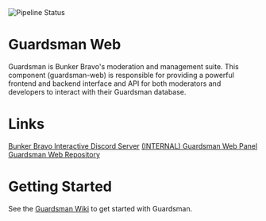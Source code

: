 <img src="https://git.bunkerbravointeractive.com/bunker-bravo-interactive/guardsman-discord-extended/badges/master/pipeline.svg" alt="Pipeline Status" />

# Guardsman Web

<p>Guardsman is Bunker Bravo's moderation and management suite. This component (guardsman-web) is responsible for providing a powerful frontend and backend interface and API for both moderators and developers to interact with their Guardsman database. </p>

# Links

[Bunker Bravo Interactive Discord Server](https://discord.gg/GdgZeZNuBe)
[(INTERNAL) Guardsman Web Panel](https://guardsman.bunkerbravointeractive.com)
[Guardsman Web Repository](https://git.bunkerbravointeractive.com/bunker-bravo-interactive/guardsman-web)


# Getting Started
See the [Guardsman Wiki](https://git.bunkerbravointeractive.com/bunker-bravo-interactive/guardsman-web/-/wikis/Introduction) to get started with Guardsman.
